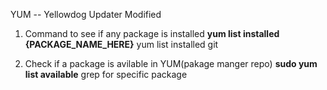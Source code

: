 YUM -- Yellowdog Updater Modified

1. Command to see if any package is installed
   **yum list installed {PACKAGE_NAME_HERE}**
   yum list installed git

2. Check if a package is avilable in YUM(pakage manger repo)
   **sudo yum list available**
   grep for specific package
   
